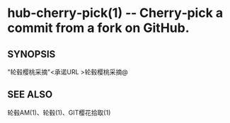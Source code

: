
# hub‐cherry‐pick(1) ‐‐ Cherry‐pick a commit from a fork on GitHub.

## SYNOPSIS

"轮毂樱桃采摘"\<承诺URL >轮毂樱桃采摘<USER>@<SHA>

## SEE ALSO

轮毂AM(1)、轮毂(1)、GIT樱花拾取(1)
